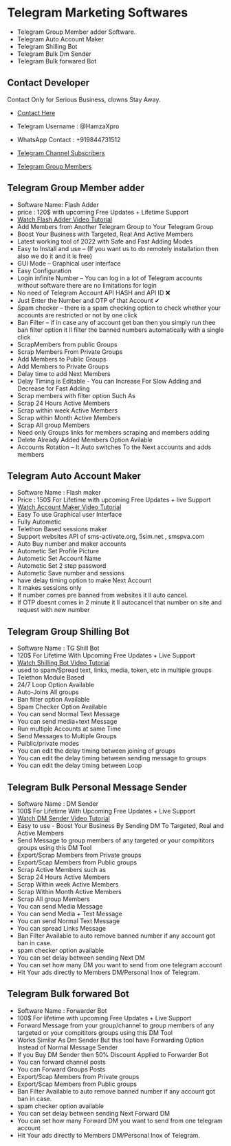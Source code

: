 
# Telegram Marketing Softwares

- Telegram Group Member adder Software.
- Telegram Auto Account Maker 
- Telegram Shilling Bot
- Telegram Bulk Dm Sender 
- Telegram Bulk forwared Bot
## Contact Developer 

Contact Only for Serious Business, clowns Stay Away.

- [Contact Here](https://www.cryptoxpromoter.com/buy-now/)
- Telegram Username : @HamzaXpro
- WhatsApp Contact : +919844731512

- [Telegram Channel Subscribers](https://www.cryptoxpromoter.com/telegram-services/)
- [Telegram Group Members](https://www.cryptoxpromoter.com/telegram-services/)
## Telegram Group Member adder

- Software Name: Flash Adder
- price : 120$ with upcoming Free Updates + Lifetime Support 
- [Watch Flash Adder Video Tutorial](https://www.youtube.com/watch?v=3mcr1mx9wb4&t=2s)
- Add Members from Another Telegram Group to Your Telegram Group
- Boost Your Business with Targeted, Real And Active Members
- Latest working tool of 2022 with Safe and Fast Adding Modes
- Easy to Install and use – (If you want us to do remotely installation then also we do it and it is free)
- GUI Mode – Graphical user interface
- Easy Configuration
- Login infinite Number – You can log in a lot of Telegram accounts without software there are no limitations for login
- No need of Telegram Account API HASH and API ID ❌
- Just Enter the Number and OTP of that Account ✔
- Spam checker – there is a spam checking option to check whether your accounts are restricted or not by one click
- Ban Filter – if in case any of account get ban then you simply run thee ban filter option it ll filter the banned numbers automatically with a single click
- ScrapMembers from public Groups
- Scrap Members From Private Groups
- Add Members to Public Groups
- Add Members to Private Groups
- Delay time to add Next Members
- Delay Timing is Editable - You can Increase For Slow Adding and Decrease for Fast Adding
- Scrap members with filter option Such As
- Scrap 24 Hours Active Members
- Scrap within week Active Members
- Scrap within Month Active Members
- Scrap All group Members
- Need only Groups links for members scraping and members adding
- Delete Already Added Members Option Avilable
- Accounts Rotation – It Auto switches To the Next accounts and adds members

## Telegram Auto Account Maker


- Software Name : Flash maker
- Price : 150$ For Lifetime with upcoming Free Updates + live Support
- [Watch Account Maker Video Tutorial](https://www.youtube.com/watch?v=VdyyIK_iD_8)
- Easy To use Graphical user Interface
- Fully Autometic
- Telethon Based sessions maker
- Support websites API of sms-activate.org, 5sim.net , smspva.com
- Auto Buy number and maker accounts
- Autometic Set Profile Picture
- Autometic Set Account Name
- Autometic Set 2 step password
- Autometic Save number and sessions
- have delay timing option to make Next Account
- It makes sessions only 
- If number comes pre banned from websites it ll auto cancel.
- If OTP doesnt comes in 2 minute it ll autocancel that number on site and request with new number

## Telegram Group Shilling Bot

- Software Name : TG Shill Bot
- 120$ For Lifetime With Upcoming Free Updates + Live Support
- [Watch Shilling Bot Video Tutorial](https://www.youtube.com/watch?v=hB5DB5F_Dnk)
- used to spam/Spread text, links, media, token, etc in multiple groups 
- Telethon Module Based
- 24/7 Loop Option Available
- Auto-Joins All groups
- Ban filter option Available
- Spam Checker Option Available
- You can send Normal Text Message
- You can send media+text Message
- Run multiple Accounts at same Time
- Send Messages to Multiple Groups
- Puiblic/private modes
- You can edit the delay timing between joining of groups
- You can edit the delay timing between sending message to groups
- You can edit the delay timing between Loop

## Telegram Bulk Personal Message Sender

- Software Name : DM Sender
- 100$ For Lifetime With Upcoming Free Updates + Live Support
- [Watch DM Sender Video Tutorial](https://www.youtube.com/watch?v=iBSutYh5Ex8)
- Easy to use - Boost Your Business By Sending DM To Targeted, Real and Active Members
- Send Message to group members of any targeted or your compititors groups using this DM Tool
- Export/Scrap Members from Private groups
- Export/Scap Members from Public groups
- Scrap Active Members such as
- Scrap 24 Hours Active Members
- Scrap Within week Active Members
- Scrap Within Month Active Members
- Scrap All group Members
- You can send Media Message
- You can send Media + Text Message
- You can send Normal Text Message 
- You can spread Links Message
- Ban Filter Available to auto remove banned number if any account got ban in case.
- spam checker option available
- You can set delay between sending Next DM
- You can set how many DM you want to send from one telegram account
- Hit Your ads directly to Members DM/Personal Inox of Telegram.


## Telegram Bulk forwared Bot

- Software Name : Forwarder Bot
- 100$ For lifetime with upcoming Free Updates + Live Support
- Forward Message from your group/channel to group members of any targeted or your compititors groups using this DM Tool
- Works Similar As Dm Sender But this tool have Forwarding Option Instead of Normal Message Sender
- If you Buy DM Sender then 50% Discount Applied to Forwarder Bot
- You can forward channel posts
- You can Forward Groups Posts
- Export/Scap Members from Private groups
- Export/Scap Members from Public groups
- Ban Filter Available to auto remove banned number if any account got ban in case.
- spam checker option available
- You can set delay between sending Next Forward DM
- You can set how many Forward DM you want to send from one telegram account
- Hit Your ads directly to Members DM/Personal Inox of Telegram.
